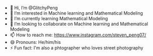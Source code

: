 - 👋 Hi, I’m @GlitchyPeng
- 👀 I’m interested in Machine learning and Mathematical Modeling
- 🌱 I’m currently learning Mathematical Modeling
- 💞️ I’m looking to collaborate on Machine learning and Mathematical Modeling
- 📫 How to reach me: https://www.instagram.com/steven_peng07/
- 😄 Pronouns: He/him/his
- ⚡ Fun fact: I'm also a phtographer who loves street photography

<!---
GlitchyPeng/GlitchyPeng is a ✨ special ✨ repository because its `README.md` (this file) appears on your GitHub profile.
You can click the Preview link to take a look at your changes.
--->
